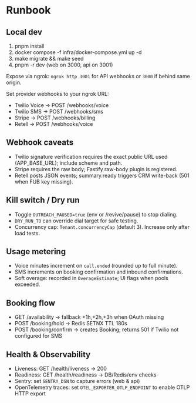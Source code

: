 # Runbook

## Local dev

1. pnpm install
2. docker compose -f infra/docker-compose.yml up -d
3. make migrate && make seed
4. pnpm -r dev (web on 3000, api on 3001)

Expose via ngrok: `ngrok http 3001` for API webhooks or `3000` if behind same origin.

Set provider webhooks to your ngrok URL:
- Twilio Voice → POST /webhooks/voice
- Twilio SMS → POST /webhooks/sms
- Stripe → POST /webhooks/billing
- Retell → POST /webhooks/voice

## Webhook caveats
- Twilio signature verification requires the exact public URL used (APP_BASE_URL); include scheme and path.
- Stripe requires the raw body; Fastify raw-body plugin is registered.
- Retell posts JSON events; summary.ready triggers CRM write-back (501 when FUB key missing).

## Kill switch / Dry run
- Toggle `OUTREACH_PAUSED=true` (env or /revive/pause) to stop dialing.
- `DRY_RUN_TO` can override dial target for safe testing.
- Concurrency cap: `Tenant.concurrencyCap` (default 3). Increase only after load tests.

## Usage metering
- Voice minutes increment on `call.ended` (rounded up to full minute).
- SMS increments on booking confirmation and inbound confirmations.
- Soft overage: recorded in `OverageEstimate`; UI flags when pools exceeded.

## Booking flow
- GET /availability → fallback +1h,+2h,+3h when OAuth missing
- POST /booking/hold → Redis SETNX TTL 180s
- POST /booking/confirm → creates Booking; returns 501 if Twilio not configured for SMS

## Health & Observability
- Liveness: GET /health/liveness → 200
- Readiness: GET /health/readiness → DB/Redis/env checks
- Sentry: set `SENTRY_DSN` to capture errors (web & api)
- OpenTelemetry traces: set `OTEL_EXPORTER_OTLP_ENDPOINT` to enable OTLP HTTP export
